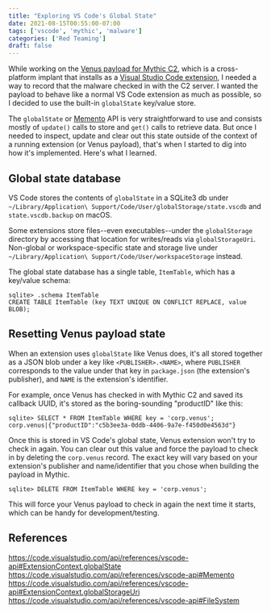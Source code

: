 ```yaml
---
title: "Exploring VS Code's Global State"
date: 2021-08-15T00:55:00-07:00
tags: ['vscode', 'mythic', 'malware']
categories: ['Red Teaming']
draft: false
---
```


While working on the [Venus payload for Mythic C2](https://github.com/MythicAgents/venus), which is a cross-platform implant that installs as a [Visual Studio Code extension](https://code.visualstudio.com/api), I needed a way to record that the malware checked in with the C2 server. I wanted the payload to behave like a normal VS Code extension as much as possible, so I decided to use the built-in `globalState` key/value store.

The `globalState` or [Memento](https://code.visualstudio.com/api/references/vscode-api#Memento) API is very straightforward to use and consists mostly of `update()` calls to store and `get()` calls to retrieve data. But once I needed to inspect, update and clear out this state outside of the context of a running extension (or Venus payload), that's when I started to dig into how it's implemented. Here's what I learned.

## Global state database

VS Code stores the contents of `globalState` in a SQLite3 db under `~/Library/Application\ Support/Code/User/globalStorage/state.vscdb` and `state.vscdb.backup` on macOS.

Some extensions store files--even executables--under the `globalStorage` directory by accessing that location for writes/reads via `globalStorageUri`. Non-global or workspace-specific state and storage live under `~/Library/Application\ Support/Code/User/workspaceStorage` instead.

The global state database has a single table, `ItemTable`, which has a key/value schema:

```
sqlite> .schema ItemTable
CREATE TABLE ItemTable (key TEXT UNIQUE ON CONFLICT REPLACE, value BLOB);
```

## Resetting Venus payload state 

When an extension uses `globalState` like Venus does, it's all stored together as a JSON blob under a key like `<PUBLISHER>.<NAME>`, where `PUBLISHER` corresponds to the value under that key in `package.json` (the extension's publisher), and `NAME` is the extension's identifier.

For example, once Venus has checked in with Mythic C2 and saved its callback UUID, it's stored as the boring-sounding "productID" like this:

```
sqlite> SELECT * FROM ItemTable WHERE key = 'corp.venus';
corp.venus|{"productID":"c5b3ee3a-0ddb-4406-9a7e-f450d0e4563d"}
```

Once this is stored in VS Code's global state, Venus extension won't try to check in again. You can clear out this value and force the payload to check in by deleting the `corp.venus` record. The exact key will vary based on your extension's publisher and name/identifier that you chose when building the payload in Mythic.

```
sqlite> DELETE FROM ItemTable WHERE key = 'corp.venus';
```

This will force your Venus payload to check in again the next time it starts, which can be handy for development/testing.

## References

https://code.visualstudio.com/api/references/vscode-api#ExtensionContext.globalState  
https://code.visualstudio.com/api/references/vscode-api#Memento  
https://code.visualstudio.com/api/references/vscode-api#ExtensionContext.globalStorageUri  
https://code.visualstudio.com/api/references/vscode-api#FileSystem  
